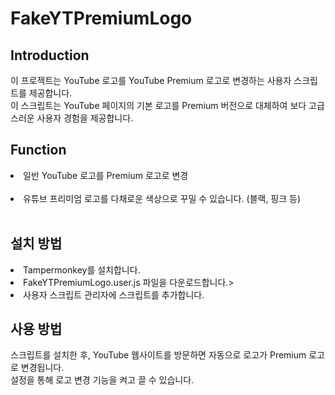 # FakeYTPremiumLogo

## Introduction
이 프로젝트는 YouTube 로고를 YouTube Premium 로고로 변경하는 사용자 스크립트를 제공합니다. <br/>이 스크립트는 YouTube 페이지의 기본 로고를 Premium 버전으로 대체하여 보다 고급스러운 사용자 경험을 제공합니다.

## Function
<li>일반 YouTube 로고를 Premium 로고로 변경</li><br/>
<li>유튜브 프리미엄 로고를 다채로운 색상으로 꾸밀 수 있습니다. (블랙, 핑크 등)</li><br/>
  
## 설치 방법
<li>Tampermonkey를 설치합니다.</li>
<li>FakeYTPremiumLogo.user.js 파일을 다운로드합니다.></li>
<li>사용자 스크립트 관리자에 스크립트를 추가합니다.</li>
  
## 사용 방법
스크립트를 설치한 후, YouTube 웹사이트를 방문하면 자동으로 로고가 Premium 로고로 변경됩니다. <br/>설정을 통해 로고 변경 기능을 켜고 끌 수 있습니다.



